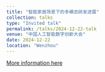 ```yaml
---
title: "智能家居场景下的多模态研发进展"
collection: talks
type: "Invited talk"
permalink: /talks/2024-12-22-talk
venue: "中国人工智能数字创新大会"
date: 2024-12-22
location: "Wenzhou"
---
```


[More information here](https://www.163.com/dy/article/JJPSKB350511PEBT.html)
